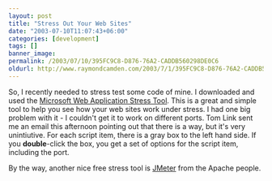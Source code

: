 ```yaml
---
layout: post
title: "Stress Out Your Web Sites"
date: "2003-07-10T11:07:43+06:00"
categories: [development]
tags: []
banner_image: 
permalink: /2003/07/10/395FC9C8-D876-76A2-CADDB560298DE0C6
oldurl: http://www.raymondcamden.com/2003/7/1/395FC9C8-D876-76A2-CADDB560298DE0C6
---
```


So, I recently needed to stress test some code of mine. I downloaded and used the <a href="http://www.microsoft.com/technet/treeview/default.asp?url=/TechNet/itsolutions/intranet/downloads/webstres.asp?frame=true">Microsoft Web Application Stress Tool</a>. This is a great and simple tool to help you see how your web sites work under stress. I had one big problem with it - I couldn't get it to work on different ports. Tom Link  sent me an email this afternoon pointing out that there is a way, but it's very unintiutive. For each script item, there is a gray box to the left hand side. If you <b>double</b>-click the box, you get a set of options for the script item, including the port. 

By the way, another nice free stress tool is <a href="http://jakarta.apache.org/jmeter/index.html">JMeter</a> from the Apache people.